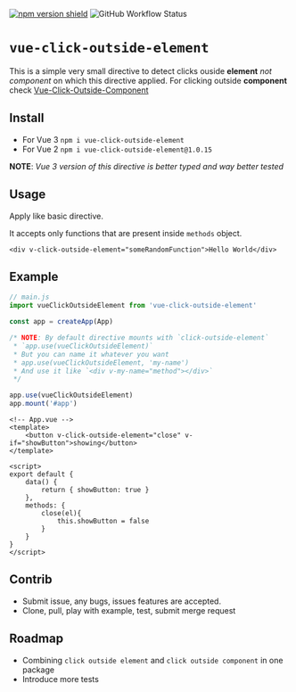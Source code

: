 [![npm version shield](https://img.shields.io/npm/v/vue-click-outside-element)](https://www.npmjs.com/package/vue-click-outside-element)
![GitHub Workflow Status](https://img.shields.io/github/workflow/status/colthands/Vue-Click-Outside-Element/Node.js%20test%20CI%20workflow?color=lightseagreen&label=tests)


# `vue-click-outside-element`
This is a simple very small directive to detect clicks ouside **element** _not component_ on which this directive applied. For clicking outside **component** check [Vue-Click-Outside-Component](https://github.com/ColdHandz/Vue-Click-Outside-Component)

## Install
* For Vue 3 `npm i vue-click-outside-element`
* For Vue 2 `npm i vue-click-outside-element@1.0.15`

**NOTE**: _Vue 3 version of this directive is better typed and way better tested_

## Usage

Apply like basic directive.

It accepts only functions that are present inside `methods` object.

`<div v-click-outside-element="someRandomFunction">Hello World</div>`

## Example

```js
// main.js
import vueClickOutsideElement from 'vue-click-outside-element'

const app = createApp(App)

/* NOTE: By default directive mounts with `click-outside-element`
 * `app.use(vueClickOutsideElement)`
 * But you can name it whatever you want
 * app.use(vueClickOutsideElement, 'my-name')
 * And use it like `<div v-my-name="method"></div>`
 */

app.use(vueClickOutsideElement)
app.mount('#app')
```

```vue
<!-- App.vue -->
<template>
    <button v-click-outside-element="close" v-if="showButton">showing</button>
</template>

<script>
export default {
    data() {
        return { showButton: true }
    },
    methods: {
        close(el){
            this.showButton = false
        }
    }
}
</script>
```

## Contrib

* Submit issue, any bugs, issues features are accepted.
* Clone, pull, play with example, test, submit merge request

## Roadmap

* Combining `click outside element` and `click outside component` in one package
* Introduce more tests
